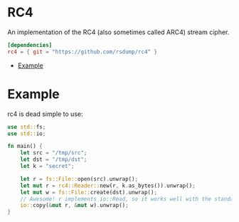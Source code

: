# RC4

An implementation of the RC4 (also sometimes called ARC4) stream cipher.

```toml
[dependencies]
rc4 = { git = "https://github.com/rsdump/rc4" }
```

- [Example](#Example)

# Example

rc4 is dead simple to use:

```rust
use std::fs;
use std::io;

fn main() {
    let src = "/tmp/src";
    let dst = "/tmp/dst";
    let k = "secret";

    let r = fs::File::open(src).unwrap();
    let mut r = rc4::Reader::new(r, k.as_bytes()).unwrap();
    let mut w = fs::File::create(dst).unwrap();
    // Awesome! r implements io::Read, so it works well with the standard library.
    io::copy(&mut r, &mut w).unwrap();
}
```
